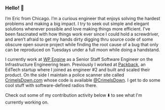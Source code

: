 ### Hello! 👋

I’m Eric from Chicago. I’m a curious engineer that enjoys solving the hardest problems and making a big impact.
I try to seek out simple and elegant solutions whenever possible and love making things more efficient. I’ve been fascinated with how
things work ever since I could hold a screwdriver, and aren’t afraid to get my hands dirty digging thru source code of some obscure
open source project while finding the root cause of a bug that only can be reproduced on Tuesdays under a full moon while doing
a handstand.

I currently work at [WP Engine](https://wpengine.com/) as a Senior Staff Software Engineer on the Infrastructure Engineering team. Previously I worked at [Packback](https://www.packback.co/), an EdTech startup where I joined as engineer #2 and built and scaled their product. On the side I maintain a police scanner site
called [CrimeIsDown.com](https://crimeisdown.com/) whose code is available [@CrimeIsDown](https://github.com/CrimeIsDown).
I get to do some cool stuff with software-defined radios there.

Check out some of my contribution activity below ⬇️ to see what I'm currently working on. 
